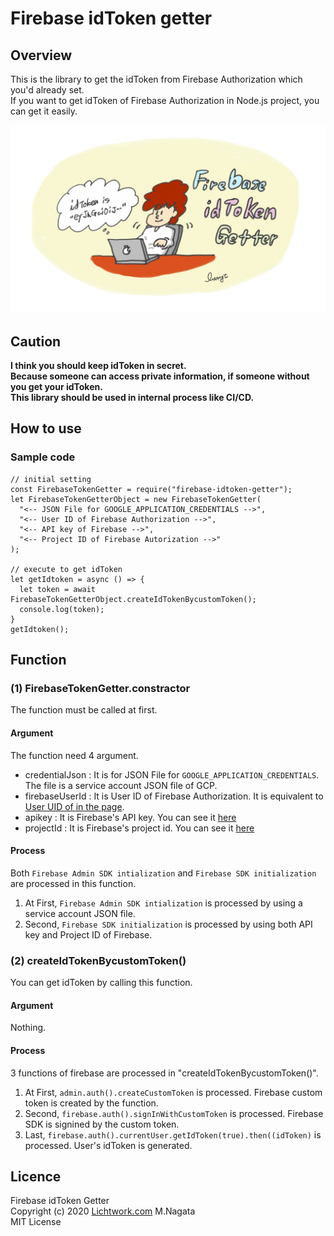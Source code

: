 # Firebase idToken getter

## Overview

This is the library to get the idToken from Firebase Authorization which you'd already set.<br>
If you want to get idToken of Firebase Authorization in Node.js project, you can get it easily.

![Firebase idToken getter](https://github.com/lwngt/firebase-idtoken-getter/raw/master/image.png)

## Caution

**I think you should keep idToken in secret.**<br>
**Because someone can access private information, if someone without you get your idToken.**<br>
**This library should be used in internal process like CI/CD.**

## How to use

### Sample code

```
// initial setting
const FirebaseTokenGetter = require("firebase-idtoken-getter");
let FirebaseTokenGetterObject = new FirebaseTokenGetter(
  "<-- JSON File for GOOGLE_APPLICATION_CREDENTIALS -->",
  "<-- User ID of Firebase Authorization -->",
  "<-- API key of Firebase -->",
  "<-- Project ID of Firebase Autorization -->"
);

// execute to get idToken
let getIdtoken = async () => {
  let token = await FirebaseTokenGetterObject.createIdTokenBycustomToken();
  console.log(token);
}
getIdtoken();
```

## Function

### (1) FirebaseTokenGetter.constractor

The function must be called at first.<br>

#### Argument

The function need 4 argument.

- credentialJson : It is for JSON File for `GOOGLE_APPLICATION_CREDENTIALS`. The file is a service account JSON file of GCP.
- firebaseUserId : It is User ID of Firebase Authorization. It is equivalent to [User UID of in the page](https://www.google.com/url?sa=i&url=https%3A%2F%2Fstackoverflow.com%2Fquestions%2F38352772%2Fis-there-any-way-to-get-firebase-auth-user-uid&psig=AOvVaw1CnRyp7ucwwtupy72ZBmVg&ust=1603617959050000&source=images&cd=vfe&ved=0CA0QjhxqFwoTCOC3r8n0zOwCFQAAAAAdAAAAABAD).
- apikey : It is Firebase's API key. You can see it [here](https://i.stack.imgur.com/AD9Em.png)
- projectId : It is Firebase's project id. You can see it [here](https://i.stack.imgur.com/AD9Em.png)

#### Process

Both `Firebase Admin SDK intialization` and `Firebase SDK initialization` are processed in this function.<br>

1. At First, `Firebase Admin SDK intialization` is processed by using a service account JSON file.<br>
2. Second, `Firebase SDK initialization` is processed by using both API key and Project ID of Firebase.

### (2) createIdTokenBycustomToken()

You can get idToken by calling this function.

#### Argument

Nothing.

#### Process

3 functions of firebase are processed in "createIdTokenBycustomToken()".<br>

1. At First, `admin.auth().createCustomToken` is processed. Firebase custom token is created by the function.<br>
2. Second, `firebase.auth().signInWithCustomToken` is processed. Firebase SDK is signined by the custom token.<br>
3. Last, `firebase.auth().currentUser.getIdToken(true).then((idToken)` is processed. User's idToken is generated.<br>

## Licence

Firebase idToken Getter<br>
Copyright (c) 2020 [Lichtwork.com](https://www.lichtwork.com) M.Nagata<br>
MIT License

